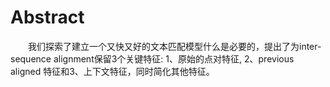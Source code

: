 # Abstract 
&emsp;&emsp;我们探索了建立一个又快又好的文本匹配模型什么是必要的，提出了为inter-sequence alignment保留3个关键特征: 1、原始的点对特征, 2、previous aligned 特征和3、上下文特征，同时简化其他特征。
